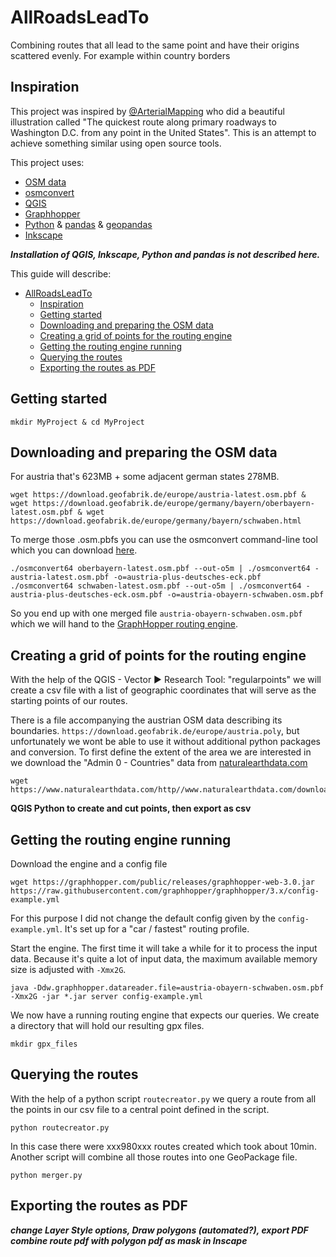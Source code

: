 # AllRoadsLeadTo <!-- {ignore=true} -->
Combining routes that all lead to the same point and have their origins scattered evenly. For example within country borders

## Inspiration <!-- {ignore=true} -->
This project was inspired by [@ArterialMapping](https://twitter.com/ArterialMapping) who did a beautiful illustration called "The quickest route along primary roadways to Washington D.C. from any point in the United States". This is an attempt to achieve something similar using open source tools.

This project uses:
- [OSM data](https://download.geofabrik.de/)
- [osmconvert](https://wiki.openstreetmap.org/wiki/Osmconvert)
- [QGIS](https://www.qgis.org)
- [Graphhopper](https://github.com/graphhopper/graphhopper)
- [Python](https://www.python.org) & [pandas](https://pandas.pydata.org/) & [geopandas](https://geopandas.org/)
- [Inkscape](https://inkscape.org/)

***Installation of QGIS, Inkscape, Python and pandas is not described here.***

This guide will describe: 
<!-- @import "[TOC]" {cmd="toc" depthFrom=1 depthTo=6 orderedList=false} -->

<!-- code_chunk_output -->

- [AllRoadsLeadTo <!-- {ignore=true} -->](#allroadsleadto-ignoretrue-)
  - [Inspiration <!-- {ignore=true} -->](#inspiration-ignoretrue-)
  - [Getting started](#getting-started)
  - [Downloading and preparing the OSM data](#downloading-and-preparing-the-osm-data)
  - [Creating a grid of points for the routing engine](#creating-a-grid-of-points-for-the-routing-engine)
  - [Getting the routing engine running](#getting-the-routing-engine-running)
  - [Querying the routes](#querying-the-routes)
  - [Exporting the routes as PDF](#exporting-the-routes-as-pdf)

<!-- /code_chunk_output -->


## Getting started

```
mkdir MyProject & cd MyProject
```

## Downloading and preparing the OSM data

For austria that's 623MB + some adjacent german states 278MB.

```
wget https://download.geofabrik.de/europe/austria-latest.osm.pbf & wget https://download.geofabrik.de/europe/germany/bayern/oberbayern-latest.osm.pbf & wget https://download.geofabrik.de/europe/germany/bayern/schwaben.html
```

To merge those .osm.pbfs you can use the osmconvert command-line tool which you can download [here](https://wiki.openstreetmap.org/wiki/Osmconvert). 


```
./osmconvert64 oberbayern-latest.osm.pbf --out-o5m | ./osmconvert64 - austria-latest.osm.pbf -o=austria-plus-deutsches-eck.pbf
./osmconvert64 schwaben-latest.osm.pbf --out-o5m | ./osmconvert64 - austria-plus-deutsches-eck.osm.pbf -o=austria-obayern-schwaben.osm.pbf
```

So you end up with one merged file `austria-obayern-schwaben.osm.pbf` which we will hand to the [GraphHopper routing engine](https://github.com/graphhopper/graphhopper).

## Creating a grid of points for the routing engine
With the help of the QGIS - Vector ► Research Tool: "regularpoints" we will create a csv file with a list of geographic coordinates that will serve as the starting points of our routes.

There is a file accompanying the austrian OSM data describing its boundaries. `https://download.geofabrik.de/europe/austria.poly`, but unfortunately we wont be able to use it without additional python packages and conversion.
To first define the extent of the area we are interested in we download the "Admin 0 - Countries" data from [naturalearthdata.com](https://www.naturalearthdata.com/downloads/10m-cultural-vectors/10m-admin-0-countries/)

```
wget https://www.naturalearthdata.com/http//www.naturalearthdata.com/download/10m/cultural/ne_10m_admin_0_countries.zip
```

 
**QGIS Python to create and cut points, then export as csv**



## Getting the routing engine running

Download the engine and a config file
```
wget https://graphhopper.com/public/releases/graphhopper-web-3.0.jar https://raw.githubusercontent.com/graphhopper/graphhopper/3.x/config-example.yml
```
For this purpose I did not change the default config given by the `config-example.yml`. It's set up for a "car / fastest" routing profile.

Start the engine. The first time it will take a while for it to process the input data. Because it's quite a lot of input data, the maximum available memory size is adjusted with `-Xmx2G`.
```
java -Ddw.graphhopper.datareader.file=austria-obayern-schwaben.osm.pbf -Xmx2G -jar *.jar server config-example.yml
```

We now have a running routing engine that expects our queries. We create a directory that will hold our resulting gpx files.

```
mkdir gpx_files
```

## Querying the routes

With the help of a python script `routecreator.py` we query a route from all the points in our csv file to a central point defined in the script.

```
python routecreator.py
```

In this case there were xxx980xxx routes created which took about 10min.
Another script will combine all those routes into one GeoPackage file.

```
python merger.py
```
## Exporting the routes as PDF
***change Layer Style options, Draw polygons (automated?), export PDF***
***combine route pdf with polygon pdf as mask in Inscape***
